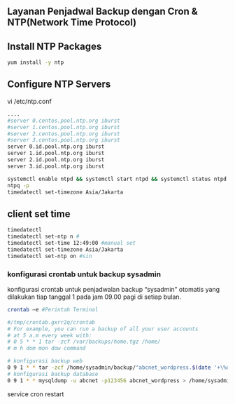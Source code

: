 ## Layanan Penjadwal Backup dengan Cron & NTP(Network Time Protocol)
## Install NTP Packages
```sh
yum install -y ntp
```
## Configure NTP Servers
vi /etc/ntp.conf
```sh
....
#server 0.centos.pool.ntp.org iburst
#server 1.centos.pool.ntp.org iburst
#server 2.centos.pool.ntp.org iburst
#server 3.centos.pool.ntp.org iburst
server 0.id.pool.ntp.org iburst
server 1.id.pool.ntp.org iburst
server 2.id.pool.ntp.org iburst
server 3.id.pool.ntp.org iburst
```

```sh
systemctl enable ntpd && systemctl start ntpd && systemctl status ntpd
ntpq -p
timedatectl set-timezone Asia/Jakarta
```

## client set time

```sh 
timedatectl
timedatectl set-ntp n #
timedatectl set-time 12:49:00 #manual set
timedatectl set-timezone Asia/Jakarta
timedatectl set-ntp on #sin
```

### konfigurasi crontab untuk backup sysadmin
konfigurasi crontab untuk penjadwalan backup “sysadmin” otomatis yang dilakukan tiap tanggal 1 pada jam 09.00 pagi di setiap bulan.
```sh file
crontab –e #Perintah Terminal

#/tmp/crontab.gxrr2q/crontab
# For example, you can run a backup of all your user accounts
# at 5 a.m every week with:
# 0 5 * * 1 tar -zcf /var/backups/home.tgz /home/
# m h dom mon dow command

# konfigurasi backup web
0 9 1 * * tar -zcf /home/sysadmin/backup/"abcnet_wordpress.$(date '+\%d-\%m-\%Y-\%H.\%M.\%S').tar.gz" /home/sysadmin/web
# konfigurasi backup database
0 9 1 * * mysqldump -u abcnet -p123456 abcnet_wordpress > /home/sysadmin/backup/"abcnet_wordpress.$(date '+\%d-\%m-\%Y-\%H.\%M.\%S').sql"
```

service cron restart